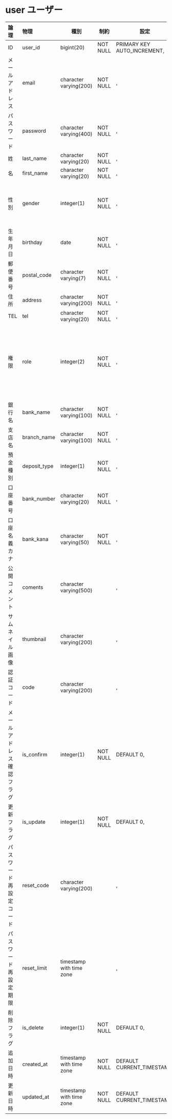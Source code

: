 # user ユーザー

| 論理                     | 物理         | 種別                     | 制約     | 設定                        | 備考                    |
|:------------------------ |:------------ | ------------------------ | -------- | --------------------------- | ----------------------- |
| ID                       | user_id      | bigint(20)               | NOT NULL | PRIMARY KEY AUTO_INCREMENT, |                         |
| メールアドレス           | email        | character varying(200)   | NOT NULL | ,                           |                         |
| パスワード               | password     | character varying(400)   | NOT NULL | ,                           |                         |
| 姓                       | last_name    | character varying(20)    | NOT NULL | ,                           |                         |
| 名                       | first_name   | character varying(20)    | NOT NULL | ,                           |                         |
| 性別                     | gender       | integer(1)               | NOT NULL | ,                           | 1: 男性 2: 女性         |
| 生年月日                 | birthday     | date                     | NOT NULL | ,                           |                         |
| 郵便番号                 | postal_code  | character varying(7)     | NOT NULL | ,                           |                         |
| 住所                     | address      | character varying(200)   | NOT NULL | ,                           |                         |
| TEL                      | tel          | character varying(20)    | NOT NULL | ,                           |                         |
| 権限                     | role         | integer(2)               | NOT NULL | ,                           | 1: 管理権限 2: 一般権限 |
| 銀行名                   | bank_name    | character varying(100)   | NOT NULL | ,                           |                         |
| 支店名                   | branch_name  | character varying(100)   | NOT NULL | ,                           |                         |
| 預金種別                 | deposit_type | integer(1)               | NOT NULL | ,                           |                         |
| 口座番号                 | bank_number  | character varying(20)    | NOT NULL | ,                           |                         |
| 口座名義カナ             | bank_kana    | character varying(50)    | NOT NULL | ,                           |                         |
| 公開コメント             | coments      | character varying(500)   |          | ,                           |                         |
| サムネイル画像           | thumbnail    | character varying(200)   |          | ,                           |                         |
| 認証コード               | code         | character varying(200)   |          | ,                           |                         |
| メールアドレス確認フラグ | is_confirm   | integer(1)               | NOT NULL | DEFAULT 0,                  |                         |
| 更新フラグ               | is_update    | integer(1)               | NOT NULL | DEFAULT 0,                  |                         |
| パスワード再設定コード   | reset_code   | character varying(200)   |          | ,                           |                         |
| パスワード再設定期限     | reset_limit  | timestamp with time zone |          | ,                           |                         |
| 削除フラグ               | is_delete    | integer(1)               | NOT NULL | DEFAULT 0,                  |                         |
| 追加日時                 | created_at   | timestamp with time zone | NOT NULL | DEFAULT CURRENT_TIMESTAMP,  |                         |
| 更新日時                 | updated_at   | timestamp with time zone | NOT NULL | DEFAULT CURRENT_TIMESTAMP   |                         |

